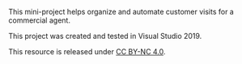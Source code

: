 This mini-project helps organize and automate customer visits for a commercial agent.

This project was created and tested in Visual Studio 2019. 

This resource is released under [CC BY-NC 4.0](https://creativecommons.org/licenses/by-nc/4.0/).
